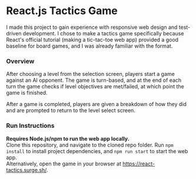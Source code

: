 
# React.js Tactics Game
I made this project to gain experience with responsive web design and test-driven development. I chose to make a tactics game specifically because React's official tutorial (making a tic-tac-toe web app) provided a good baseline for board games, and I was already familiar with the format.

### Overview
After choosing a level from the selection screen, players start a game against an AI opponent. The game is turn-based, and at the end of each turn the game checks if level objectives are met/failed, at which point the game is finished.

After a game is completed, players are given a breakdown of how they did and are prompted to return to the level select screen.

### Run Instructions
**Requires Node.js/npm to run the web app locally.**  
Clone this repository, and navigate to the cloned repo folder. Run `npm install` to install project dependencies, and `npm run start` to start the web app.  
Alternatively, open the game in your browser at https://react-tactics.surge.sh/.
